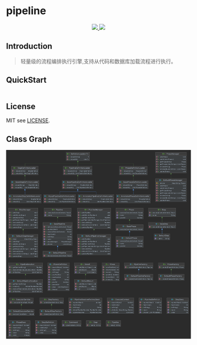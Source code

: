 # pipeline


<p align="center">
  <a href="https://github.com/ken-xue/pipeline/blob/master/LICENSE">
    <img src="https://img.shields.io/static/v1?label=license&message=Apache 2.0&color=green">
  </a>
  <a href="https://github.com/ken-xue/pipeline/blob/master/LICENSE">
    <img src="https://img.shields.io/static/v1?label=JDK&message=1.8&color=red">
  </a>
</p>

## Introduction

> 轻量级的流程编排执行引擎,支持从代码和数据库加载流程进行执行。

## QuickStart

```java

```
## License

MIT see [LICENSE](./LICENSE).

## Class Graph

![img](pipeline.png)
